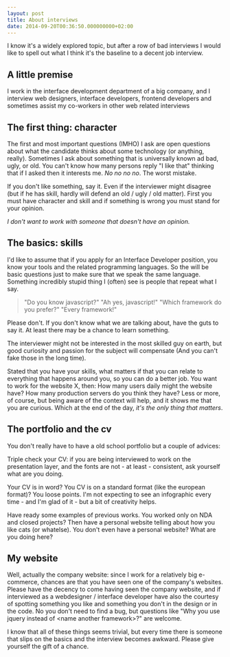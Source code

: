 ```yaml
---
layout: post
title: About interviews
date: 2014-09-20T00:36:50.000000000+02:00
---
```


I know it's a widely explored topic, but after a row of bad interviews I would like to spell out what I think it's the baseline to a decent job interview.

## A little premise

I work in the interface development department of a big company, and I interview web designers, interface developers, frontend developers and sometimes assist my co-workers in other web related interviews

## The first thing: character

The first and most important questions (IMHO) I ask are open questions about what the candidate thinks about some technology (or anything, really). Sometimes I ask about something that is universally known ad bad, ugly, or old. You can't know how many persons reply "I like that" thinking that if I asked then it interests me. _No no no no_. The worst mistake.

If you don't like something, say it. Even if the interviewer might disagree (but if he has skill, hardly will defend an old / ugly / old matter). First you must have character and skill and if something is wrong you must stand for your opinion.

_I don't want to work with someone that doesn't have an opinion._

## The basics: skills

I'd like to assume that if you apply for an Interface Developer position, you know your tools and the related programming languages. So the will be basic questions just to make sure that we speak the same language. Something incredibly stupid thing I (often) see is people that repeat what I say.

> "Do you know javascript?"
> "Ah yes, javascript!"
> "Which framework do you prefer?"
> "Every framework!"

Please don't. If you don't know what we are talking about, have the guts to say it. At least there may be a chance to learn something.

The interviewer might not be interested in the most skilled guy on earth, but good curiosity and passion for the subject will compensate (And you can't fake those in the long time).

Stated that you have your skills, what matters if that you can relate to everything that happens around you, so you can do a better job. You want to work for the website X, then: How many users daily might the website have? How many production servers do you think they have? Less or more, of course, but being aware of the context will help, and it shows me that you are curious. Which at the end of the day, _it's the only thing that matters_.

## The portfolio and the cv

You don't really have to have a old school portfolio but a couple of advices:

Triple check your CV: if you are being interviewed to work on the presentation layer, and the fonts are not - at least - consistent, ask yourself what are you doing.

Your CV is in word? You CV is on a standard format (like the european format)? You loose points. I'm not expecting to see an infographic every time - and I'm glad of it - but a bit of creativity helps.

Have ready some examples of previous works. You worked only on NDA and closed projects? Then have a personal website telling about how you like cats (or whatelse). You don't even have a personal website? What are you doing here?

## My website

Well, actually the company website: since I work for a relatively big e-commerce, chances are that you have seen one of the company's websites. Please have the decency to come having seen the company website, and if interviewed as a webdesigner / interface developer have also the courtesy of spotting something you like and something you don't in the design or in the code. No you don't need to find a bug, but questions like "Why you use jquery instead of &lt;name another framework&gt;?" are welcome.

I know that all of these things seems trivial, but every time there is someone that slips on the basics and the interview becomes awkward. Please give yourself the gift of a chance.
